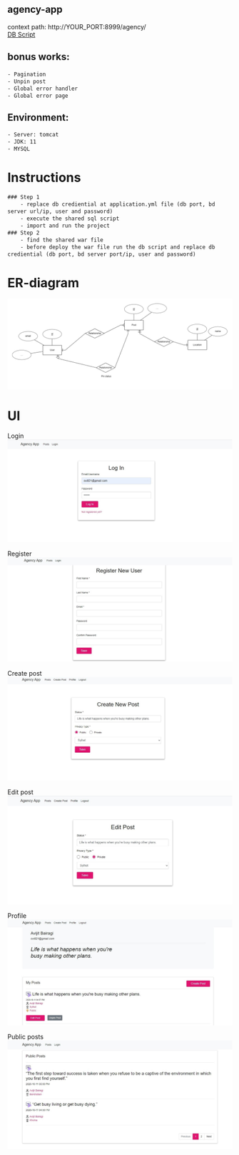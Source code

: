 ## agency-app
context path: http://YOUR_PORT:8999/agency/ <br />
[DB Script](https://github.com/avijit-bairagi/agency-app/blob/main/db/agency.sql)

## bonus works: 
    - Pagination
    - Unpin post
    - Global error handler
    - Global error page
    
## Environment: 
    - Server: tomcat 
    - JDK: 11
    - MYSQL

# Instructions
    ### Step 1
        - replace db crediential at application.yml file (db port, bd server url/ip, user and password)
        - execute the shared sql script
        - import and run the project
    ### Step 2
        - find the shared war file
        - before deploy the war file run the db script and replace db crediential (db port, bd server port/ip, user and password)

# ER-diagram

 ![ER-Diagram](er-diagram.png)
 
 # UI

 Login
 ![Login](img-ui/login.jpg)
 
 Register
 ![Registration](img-ui/register.jpg)
  
  Create post
 ![Create Post](img-ui/create-post.jpg)
 
 Edit post
 ![Edit Post](img-ui/edit-post.jpg)
  
  Profile
 ![Profile](img-ui/profile.jpg)
 
 Public posts
 ![Public posts](img-ui/public-posts.jpg)
